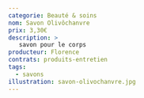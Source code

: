 ```yaml
---
categorie: Beauté & soins
nom: Savon Olivôchanvre
prix: 3,30€
description: >
   savon pour le corps
producteur: Florence
contrats: produits-entretien
tags: 
  - savons
illustration: savon-olivochanvre.jpg
---
```



